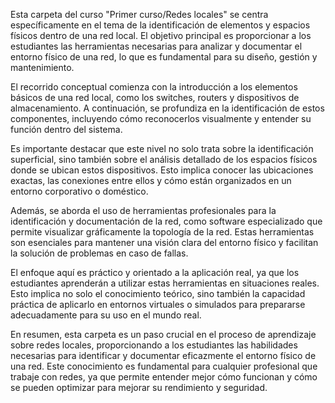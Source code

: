 Esta carpeta del curso "Primer curso/Redes locales" se centra específicamente en el tema de la identificación de elementos y espacios físicos dentro de una red local. El objetivo principal es proporcionar a los estudiantes las herramientas necesarias para analizar y documentar el entorno físico de una red, lo que es fundamental para su diseño, gestión y mantenimiento.

El recorrido conceptual comienza con la introducción a los elementos básicos de una red local, como los switches, routers y dispositivos de almacenamiento. A continuación, se profundiza en la identificación de estos componentes, incluyendo cómo reconocerlos visualmente y entender su función dentro del sistema.

Es importante destacar que este nivel no solo trata sobre la identificación superficial, sino también sobre el análisis detallado de los espacios físicos donde se ubican estos dispositivos. Esto implica conocer las ubicaciones exactas, las conexiones entre ellos y cómo están organizados en un entorno corporativo o doméstico.

Además, se aborda el uso de herramientas profesionales para la identificación y documentación de la red, como software especializado que permite visualizar gráficamente la topología de la red. Estas herramientas son esenciales para mantener una visión clara del entorno físico y facilitan la solución de problemas en caso de fallas.

El enfoque aquí es práctico y orientado a la aplicación real, ya que los estudiantes aprenderán a utilizar estas herramientas en situaciones reales. Esto implica no solo el conocimiento teórico, sino también la capacidad práctica de aplicarlo en entornos virtuales o simulados para prepararse adecuadamente para su uso en el mundo real.

En resumen, esta carpeta es un paso crucial en el proceso de aprendizaje sobre redes locales, proporcionando a los estudiantes las habilidades necesarias para identificar y documentar eficazmente el entorno físico de una red. Este conocimiento es fundamental para cualquier profesional que trabaje con redes, ya que permite entender mejor cómo funcionan y cómo se pueden optimizar para mejorar su rendimiento y seguridad.
